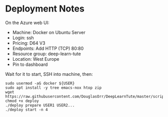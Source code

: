 # Deployment Notes

On the Azure web UI:

 - Machine: Docker on Ubuntu Server
 - Login: ssh
 - Pricing: D64 V3
 - Endpoints: Add HTTP (TCP) 80:80
 - Resource group: deep-learn-tute
 - Location: West Europe
 - Pin to dashboard

Wait for it to start, SSH into machine, then:

    sudo usermod -aG docker ${USER}
    sudo apt install -y tree emacs-nox htop zip
    wget https://raw.githubusercontent.com/DouglasOrr/DeepLearnTute/master/scripts/deploy
    chmod +x deploy
    ./deploy prepare USER1 USER2...
    ./deploy start -n 4
